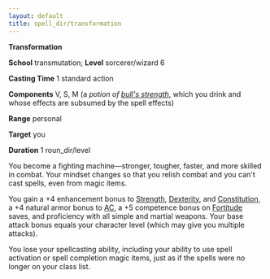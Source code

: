 ```yaml
---
layout: default
title: spell_dir/transformation
---
```

 **Transformation**

**School** transmutation; **Level** sorcerer/wizard 6

**Casting Time** 1 standard action

**Components** V, S, M (a _potion of [bull's strength](bullSStrength#_bull-s-strength)_, which you drink and whose effects are subsumed by the spell effects)

**Range** personal

**Target** you

**Duration** 1 roun_dir/level

You become a fighting machine—stronger, tougher, faster, and more skilled in combat. Your mindset changes so that you relish combat and you can't cast spells, even from magic items.

You gain a +4 enhancement bonus to [Strength](../gettingStarted#_strength), [Dexterity](../gettingStarted#_dexterity), and [Constitution](../gettingStarted#_constitution), a +4 natural armor bonus to [AC](../combat#_armor-class), a +5 competence bonus on [Fortitude](../combat#_fortitude) saves, and proficiency with all simple and martial weapons. Your base attack bonus equals your character level (which may give you multiple attacks).

You lose your spellcasting ability, including your ability to use spell activation or spell completion magic items, just as if the spells were no longer on your class list.

